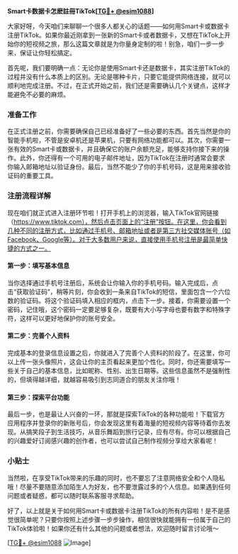 **Smart卡数据卡怎麽註冊TikTok[[TG💪+ @esim1088](https://t.me/s/esim1088)]**

大家好呀，今天咱们来聊聊一个很多人都关心的话题——如何用Smart卡或数据卡注册TikTok。如果你最近刚拿到一张新的Smart卡或者数据卡，又想在TikTok上开始你的短视频之旅，那么这篇文章就是为你量身定制的啦！别急，咱们一步一步来，保证让你轻松搞定。

首先呢，我们要明确一点：无论你是使用Smart卡还是数据卡，其实注册TikTok的过程并没有什么本质上的区别。无论是哪种卡片，只要它能提供网络连接，就可以顺利地完成注册。不过，在正式开始之前，我们还是需要确认几个关键点，这样才能避免不必要的麻烦。

### 准备工作

在正式注册之前，你需要确保自己已经准备好了一些必要的东西。首先当然是你的智能手机啦，不管是安卓机还是苹果机，只要有网络功能都可以。其次，你需要一张有效的Smart卡或数据卡，并且确保它的账户余额充足，能够支持你接下来的操作。此外，你还得有一个可用的电子邮件地址，因为TikTok在注册时通常会要求你输入邮箱地址以验证身份。最后，当然不能少了你的手机号码，这是用来接收验证码的重要工具。

### 注册流程详解

现在咱们就正式进入注册环节啦！打开手机上的浏览器，输入TikTok官网链接（https://www.tiktok.com），然后点击页面上的“注册”按钮。在这里，你会看到几种不同的注册方式，比如通过手机号、邮箱地址或者是第三方社交媒体账号（如Facebook、Google等）。对于大多数用户来说，直接使用手机号注册是最简单快捷的方式之一。

#### 第一步：填写基本信息

当你选择通过手机号注册后，系统会让你输入你的手机号码。输入完成后，点击“获取验证码”，稍等片刻，你会收到一条来自TikTok的短信，里面包含一个六位数的验证码。将这个验证码填入相应的框内，点击下一步。接着，你需要设置一个密码，记住哦，这个密码一定要足够复杂，既要有大小写字母也要有数字和特殊字符，这样可以更好地保护你的账号安全。

#### 第二步：完善个人资料

完成基本的登录信息设置之后，你就进入了完善个人资料的阶段了。在这里，你可以上传一张头像照片，这会让你的主页看起来更加个性化。同时，你还需要填写一些关于自己的基本信息，比如昵称、性别、出生日期等。这些信息虽然不是强制性的，但填得越详细，就越容易吸引到志同道合的朋友关注你哦！

#### 第三步：探索平台功能

最后一步，也是最让人兴奋的一环，那就是探索TikTok的各种功能啦！下载官方应用程序并登录你的新账号后，你会发现这里有着海量的短视频内容等待着你去发现。从搞笑段子到生活技巧，从音乐舞蹈到旅行记录，应有尽有。你可以根据自己的兴趣爱好订阅感兴趣的创作者，也可以尝试自己制作视频分享给大家看呢！

### 小贴士

当然啦，在享受TikTok带来的乐趣的同时，也不要忘了注意网络安全和个人隐私哦！尽量不要随意添加陌生人为好友，也不要泄露过多的个人信息。如果遇到任何问题或者疑惑，都可以随时联系客服寻求帮助。

好了，以上就是关于如何用Smart卡或数据卡注册TikTok的所有内容啦！是不是感觉很简单呢？只要你按照上述步骤一步步操作，相信很快就能拥有一份属于自己的TikTok体验啦！如果你还有什么其他的问题或者想法，欢迎随时留言讨论哦～

[[TG💪+ @esim1088](https://t.me/s/esim1088) ![Image](https://i.postimg.cc/4NQfJmqS/Snipaste-2025-05-13-00-14-12.png)]